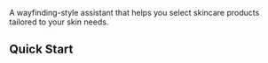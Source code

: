 A wayfinding-style assistant that helps you select skincare products tailored to your skin needs.

## Quick Start
